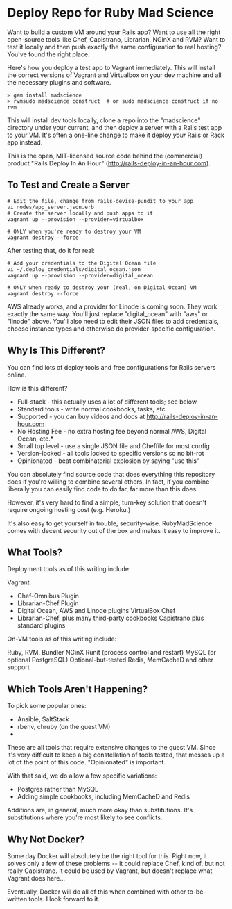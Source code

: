 # Deploy Repo for Ruby Mad Science

Want to build a custom VM around your Rails app? Want to use all the right
open-source tools like Chef, Capistrano, Librarian, NGinX and RVM? Want to
test it locally and then push exactly the same configuration to real hosting?
You've found the right place.

Here's how you deploy a test app to Vagrant immediately. This will install the
correct versions of Vagrant and Virtualbox on your dev machine and all the
necessary plugins and software.

    > gem install madscience
    > rvmsudo madscience construct  # or sudo madscience construct if no rvm

This will install dev tools locally, clone a repo into the "madscience"
directory under your current, and then deploy a server with a Rails test app
to your VM. It's often a one-line change to make it deploy *your* Rails or
Rack app instead.

This is the open, MIT-licensed source code behind the (commercial) product
"Rails Deploy In An Hour" (http://rails-deploy-in-an-hour.com).

## To Test and Create a Server

    # Edit the file, change from rails-devise-pundit to your app
    vi nodes/app_server.json.erb
    # Create the server locally and push apps to it
    vagrant up --provision --provider=virtualbox

    # ONLY when you're ready to destroy your VM
    vagrant destroy --force

After testing that, do it for real:

    # Add your credentials to the Digital Ocean file
    vi ~/.deploy_credentials/digital_ocean.json
    vagrant up --provision --provider=digital_ocean

    # ONLY when ready to destroy your (real, on Digital Ocean) VM
    vagrant destroy --force

AWS already works, and a provider for Linode is coming soon. They work exactly
the same way. You'll just replace "digital_ocean" with "aws" or "linode"
above. You'll also need to edit their JSON files to add credentials, choose
instance types and otherwise do provider-specific configuration.

## Why Is This Different?

You can find lots of deploy tools and free configurations for Rails servers
online.

How is this different?

* Full-stack - this actually uses a lot of different tools; see below
* Standard tools - write normal cookbooks, tasks, etc.
* Supported - you can buy videos and docs at http://rails-deploy-in-an-hour.com
* No Hosting Fee - no extra hosting fee beyond normal AWS, Digital Ocean, etc.*
* Small top level - use a single JSON file and Cheffile for most config
* Version-locked - all tools locked to specific versions so no bit-rot
* Opinionated - beat combinatorial explosion by saying "use this"

You can absolutely find source code that does everything this repository does
if you're willing to combine several others. In fact, if you combine liberally
you can easily find code to do far, far more than this does.

However, it's very hard to find a simple, turn-key solution that doesn't
require ongoing hosting cost (e.g. Heroku.)

It's also easy to get yourself in trouble, security-wise. RubyMadScience comes
with decent security out of the box and makes it easy to improve it.

## What Tools?

Deployment tools as of this writing include:

Vagrant
  * Chef-Omnibus Plugin
  * Librarian-Chef Plugin
  * Digital Ocean, AWS and Linode plugins
VirtualBox
Chef
  * Librarian-Chef, plus many third-party cookbooks
Capistrano plus standard plugins

On-VM tools as of this writing include:

Ruby, RVM, Bundler
NGinX
Runit (process control and restart)
MySQL (or optional PostgreSQL)
Optional-but-tested Redis, MemCacheD and other support

## Which Tools Aren't Happening?

To pick some popular ones:

* Ansible, SaltStack
* rbenv, chruby (on the guest VM)
* 

These are all tools that require extensive changes to the guest VM.  Since
it's very difficult to keep a big constellation of tools tested, that messes
up a lot of the point of this code. "Opinionated" is important.

With that said, we do allow a few specific variations:

* Postgres rather than MySQL
* Adding simple cookbooks, including MemCacheD and Redis

Additions are, in general, much more okay than substitutions. It's
substitutions where you're most likely to see conflicts.

## Why Not Docker?

Some day Docker will absolutely be the right tool for this. Right now, it
solves only a few of these problems -- it could replace Chef, kind of, but not
really Capistrano. It could be used by Vagrant, but doesn't replace what
Vagrant does here...

Eventually, Docker will do all of this when combined with other to-be-written
tools. I look forward to it.
